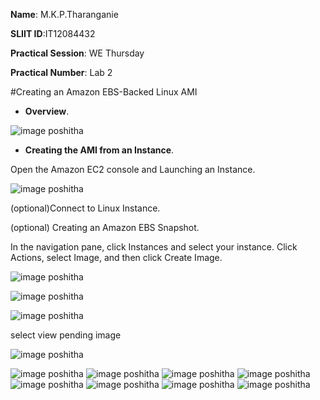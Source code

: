  **Name**: M.K.P.Tharanganie
 
 **SLIIT ID**:IT12084432
 
 **Practical Session**: WE Thursday 
 
 **Practical Number**: Lab 2

#Creating an Amazon EBS-Backed Linux AMI

* **Overview**.

![image poshitha](http://i58.tinypic.com/2n71ksg.jpg)

* **Creating the AMI from an Instance**.

Open the Amazon EC2 console and Launching an Instance.

![image poshitha](http://i62.tinypic.com/15cg00o.jpg)

(optional)Connect to Linux Instance.

(optional) Creating an Amazon EBS Snapshot.

In the navigation pane, click Instances and select your instance. Click Actions, select Image, and then click Create Image.

![image poshitha](http://i58.tinypic.com/1g3re9.jpg)

![image poshitha](http://i60.tinypic.com/69djqo.jpg)

![image poshitha](http://i59.tinypic.com/15pr5hw.jpg)

select view pending image

![image poshitha](http://i60.tinypic.com/veu33s.jpg)

![image poshitha]()
![image poshitha]()
![image poshitha]()
![image poshitha]()
![image poshitha]()
![image poshitha]()
![image poshitha]()
![image poshitha]()

